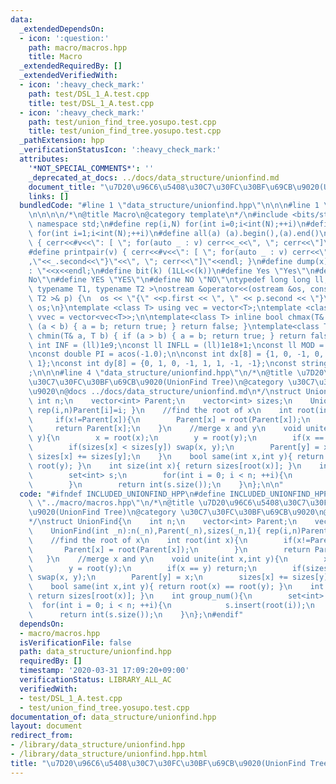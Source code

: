 ```yaml
---
data:
  _extendedDependsOn:
  - icon: ':question:'
    path: macro/macros.hpp
    title: Macro
  _extendedRequiredBy: []
  _extendedVerifiedWith:
  - icon: ':heavy_check_mark:'
    path: test/DSL_1_A.test.cpp
    title: test/DSL_1_A.test.cpp
  - icon: ':heavy_check_mark:'
    path: test/union_find_tree.yosupo.test.cpp
    title: test/union_find_tree.yosupo.test.cpp
  _pathExtension: hpp
  _verificationStatusIcon: ':heavy_check_mark:'
  attributes:
    '*NOT_SPECIAL_COMMENTS*': ''
    _deprecated_at_docs: ../docs/data_structure/unionfind.md
    document_title: "\u7D20\u96C6\u5408\u30C7\u30FC\u30BF\u69CB\u9020(UnionFind Tree)"
    links: []
  bundledCode: "#line 1 \"data_structure/unionfind.hpp\"\n\n\n#line 1 \"macro/macros.hpp\"\
    \n\n\n\n/*\n@title Macro\n@category template\n*/\n#include <bits/stdc++.h>\nusing\
    \ namespace std;\n#define rep(i,N) for(int i=0;i<int(N);++i)\n#define rep1(i,N)\
    \ for(int i=1;i<int(N);++i)\n#define all(a) (a).begin(),(a).end()\n#define print(v)\
    \ { cerr<<#v<<\": [ \"; for(auto _ : v) cerr<<_<<\", \"; cerr<<\"]\"<<endl; }\n\
    #define printpair(v) { cerr<<#v<<\": [ \"; for(auto _ : v) cerr<<\"{\"<<_.first<<\"\
    ,\"<<_.second<<\"}\"<<\", \"; cerr<<\"]\"<<endl; }\n#define dump(x) cerr<<#x<<\"\
    : \"<<x<<endl;\n#define bit(k) (1LL<<(k))\n#define Yes \"Yes\"\n#define No \"\
    No\"\n#define YES \"YES\"\n#define NO \"NO\"\ntypedef long long ll;\n\ntemplate<\
    \ typename T1, typename T2 >\nostream &operator<<(ostream &os, const pair< T1,\
    \ T2 >& p) {\n  os << \"{\" <<p.first << \", \" << p.second << \"}\";\n  return\
    \ os;\n}\ntemplate <class T> using vec = vector<T>;\ntemplate <class T> using\
    \ vvec = vector<vec<T>>;\n\ntemplate<class T> inline bool chmax(T& a, T b) { if\
    \ (a < b) { a = b; return true; } return false; }\ntemplate<class T> inline bool\
    \ chmin(T& a, T b) { if (a > b) { a = b; return true; } return false; }\n\nconst\
    \ int INF = (ll)1e9;\nconst ll INFLL = (ll)1e18+1;\nconst ll MOD = (ll)1e9+7;\n\
    \nconst double PI = acos(-1.0);\n\nconst int dx[8] = {1, 0, -1, 0, 1, -1, -1,\
    \ 1};\nconst int dy[8] = {0, 1, 0, -1, 1, 1, -1, -1};\nconst string dir = \"DRUL\"\
    ;\n\n\n#line 4 \"data_structure/unionfind.hpp\"\n/*\n@title \u7D20\u96C6\u5408\
    \u30C7\u30FC\u30BF\u69CB\u9020(UnionFind Tree)\n@category \u30C7\u30FC\u30BF\u69CB\
    \u9020\n@docs ../docs/data_structure/unionfind.md\n*/\nstruct UnionFind{\n   \
    \ int n;\n    vector<int> Parent;\n    vector<int> sizes;\n    UnionFind(int _n):n(_n),Parent(_n),sizes(_n,1){\
    \ rep(i,n)Parent[i]=i; }\n    //find the root of x\n    int root(int x){\n   \
    \     if(x!=Parent[x]){\n        Parent[x] = root(Parent[x]);\n        }\n   \
    \     return Parent[x];\n    }\n    //merge x and y\n    void unite(int x,int\
    \ y){\n        x = root(x);\n        y = root(y);\n        if(x == y) return;\n\
    \        if(sizes[x] < sizes[y]) swap(x, y);\n        Parent[y] = x;\n       \
    \ sizes[x] += sizes[y];\n    }\n    bool same(int x,int y){ return root(x) ==\
    \ root(y); }\n    int size(int x){ return sizes[root(x)]; }\n    int group_num(){\n\
    \        set<int> s;\n        for(int i = 0; i < n; ++i){\n            s.insert(root(i));\n\
    \        }\n        return int(s.size());\n    }\n};\n\n"
  code: "#ifndef INCLUDED_UNIONFIND_HPP\n#define INCLUDED_UNIONFIND_HPP\n#include\
    \ \"../macro/macros.hpp\"\n/*\n@title \u7D20\u96C6\u5408\u30C7\u30FC\u30BF\u69CB\
    \u9020(UnionFind Tree)\n@category \u30C7\u30FC\u30BF\u69CB\u9020\n@docs ../docs/data_structure/unionfind.md\n\
    */\nstruct UnionFind{\n    int n;\n    vector<int> Parent;\n    vector<int> sizes;\n\
    \    UnionFind(int _n):n(_n),Parent(_n),sizes(_n,1){ rep(i,n)Parent[i]=i; }\n\
    \    //find the root of x\n    int root(int x){\n        if(x!=Parent[x]){\n \
    \       Parent[x] = root(Parent[x]);\n        }\n        return Parent[x];\n \
    \   }\n    //merge x and y\n    void unite(int x,int y){\n        x = root(x);\n\
    \        y = root(y);\n        if(x == y) return;\n        if(sizes[x] < sizes[y])\
    \ swap(x, y);\n        Parent[y] = x;\n        sizes[x] += sizes[y];\n    }\n\
    \    bool same(int x,int y){ return root(x) == root(y); }\n    int size(int x){\
    \ return sizes[root(x)]; }\n    int group_num(){\n        set<int> s;\n      \
    \  for(int i = 0; i < n; ++i){\n            s.insert(root(i));\n        }\n  \
    \      return int(s.size());\n    }\n};\n#endif"
  dependsOn:
  - macro/macros.hpp
  isVerificationFile: false
  path: data_structure/unionfind.hpp
  requiredBy: []
  timestamp: '2020-03-31 17:09:20+09:00'
  verificationStatus: LIBRARY_ALL_AC
  verifiedWith:
  - test/DSL_1_A.test.cpp
  - test/union_find_tree.yosupo.test.cpp
documentation_of: data_structure/unionfind.hpp
layout: document
redirect_from:
- /library/data_structure/unionfind.hpp
- /library/data_structure/unionfind.hpp.html
title: "\u7D20\u96C6\u5408\u30C7\u30FC\u30BF\u69CB\u9020(UnionFind Tree)"
---
```

